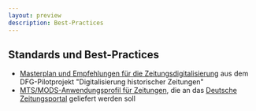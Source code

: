 ```yaml
---
layout: preview
description: Best-Practices
---
```


## Standards und Best-Practices

* [Masterplan und Empfehlungen für die Zeitungsdigitalisierung](https://www.zeitschriftendatenbank.de/zeitungsdigitalisierung/) aus dem DFG-Pilotprojekt "Digitalisierung historischer Zeitungen"
* [MTS/MODS-Anwendungsprofil für Zeitungen]((https://wiki.deutsche-digitale-bibliothek.de/display/DFD/Anwendungsprofile+und+Best+Practice+Guides)), die an das [Deutsche Zeitungsportal](https://www.deutsche-digitale-bibliothek.de/newspaper) geliefert werden soll
